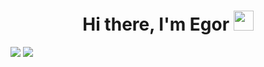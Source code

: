 <h1 align="center">Hi there, I'm Egor</a> 
<img src="https://github.com/blackcater/blackcater/raw/main/images/Hi.gif" height="32"/></h1>
<a href="https://git.io/typing-svg"><img src="https://readme-typing-svg.herokuapp.com?font=Fira+Code&pause=1000&random=false&width=435&lines=Newbie+Fullstack;I+study+programming+languages+such+as+PYTHON+GLUA+HTML+CSS" /></a>
<img src ="https://github-profile-summary-cards.vercel.app/api/cards/profile-details?username=megorka&theme=solarized_dark">
